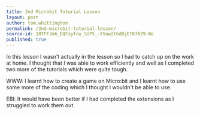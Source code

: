 ```yaml
---
title: 2nd Microbit Tutorial Lesson
layout: post
author: tom.whittington
permalink: /2nd-microbit-tutorial-lesson/
source-id: 10TFFJm6_EQFzyfcw_SUP5_-tVuw2tGdBjETKfNZ9-No
published: true
---
```

In this lesson I wasn't actually in the lesson so I had to catch up on the work at home. I thought that I was able to work efficiently and well as I completed two more of the tutorials which were quite tough. 

WWW: I learnt how to create a game on Micro:bit and I learnt how to use some more of the coding which I thought I wouldn't be able to use. 

EBI: It would have been better if I had completed the extensions as I struggled to work them out. 

